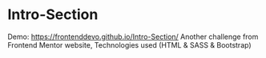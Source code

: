 # Intro-Section
Demo: https://frontenddevo.github.io/Intro-Section/
Another challenge from Frontend Mentor website, Technologies used (HTML &amp; SASS &amp; Bootstrap)
